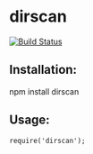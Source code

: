 dirscan
=======================

[![Build Status](https://secure.travis-ci.org/backhand/dirscan.png?branch=master)](https://travis-ci.org/backhand/dirscan)

Installation:
------------------------
npm install dirscan

Usage:
------

    require('dirscan');

    